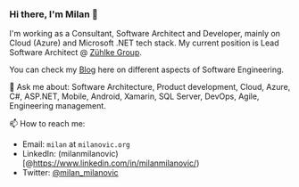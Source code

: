 ### Hi there, I'm Milan 👋

I'm working as a Consultant, Software Architect and Developer, mainly on Cloud (Azure) and Microsoft .NET tech stack. My current position is Lead Software Architect @ [Zühlke Group](www.zuehlke.com).

You can check my [Blog](https://milan.milanovic.org/#posts) here on different aspects of Software Engineering.

💬 Ask me about: Software Architecture, Product development, Cloud, Azure, C#, ASP.NET, Mobile, Android, Xamarin, SQL Server, DevOps, Agile, Engineering management. 

📫 How to reach me:

* Email: `milan` at `milanovic.org`
* LinkedIn: (milanmilanovic)[@https://www.linkedin.com/in/milanmilanovic/)
* Twitter: [@milan_milanovic](https://twitter.com/milan_milanovic)

<!--
**milanm/milanm** is a ✨ _special_ ✨ repository because its `README.md` (this file) appears on your GitHub profile.

Here are some ideas to get you started:

- 🔭 I’m currently working on ...
- 🌱 I’m currently learning ...
- 👯 I’m looking to collaborate on ...
- 🤔 I’m looking for help with ...
- 💬 Ask me about ...
- 📫 How to reach me: ...
- 😄 Pronouns: ...
- ⚡ Fun fact: ...
-->

